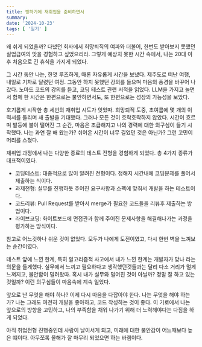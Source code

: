 ```yaml
---
title: 빙하기에 재취업을 준비하면서
summary: 
date: '2024-10-23'
tags: [ '일기' ]
---
```


왜 쉬게 되었을까? 다녔던 회사에서 희망퇴직의 여파와 더불어, 한번도 받아보지 못했던 실업급여의 맛을 경험하고 싶었으리라.
그렇게 예상치 못한 시간 속에서, 나는 20대 이후 처음으로 긴 휴식을 가지게 되었다.

그 시간 동안 나는, 한껏 루즈하게, 때론 자유롭게 시간을 보냈다. 제주도로 떠난 여행, 내일로 기차로 달렸던 여정.
그동안 하지 못했던 강의를 들으며 마음의 풍경을 바꾸어 나갔다. 
노마드 코드의 강의를 듣고, 코딩 테스트 관련 서적을 읽었다.
LLM을 가지고 놀면서 함께 한 시간은 한편으로는 불안하면서도, 또 한편으로는 성장의 가능성을 보았다.

호기롭게 시작한 총 세번의 재취업 시도가 잇었따. 희망퇴직 도중, 초여름에 몇 개의 이력서를 돌리며 새 출발을 기대했다.
그러나 모든 것이 호락호락하지 않았다. 시간이 흐르며 발등에 불이 떨어진 그 순간, 마음은 조급해지고 나의 경력에 대한 의구심이 들기 시작했다.
나는 과연 잘 해 왔는가? 쉬어온 시간이 너무 길었던 것은 아닌가? 그런 고민이 머리를 스쳤다.

재취업 과정에서 나는 다양한 종료의 테스트 전형을 경험하게 되었다. 총 4가지 종류가 대표적이였다.

- 코딩테스트: 대중적으로 많이 알려진 전형이다. 정해지 시간내에 코딩문제를 풀어서 제출하는 식이다.
- 과제전형: 실무를 진행하듯 주어진 요구사항과 스펙에 맞춰서 개발을 하는 테스트이다.
- 코드리뷰: Pull Request를 받아서 merge가 필요한 코드들을 리뷰후 제출하는 방법이다.
- 라이브코딩: 화이트보드에 면접관과 함께 주어진 문제사항을 해결해나가는 과정을 평가하는 방식이다.

참고로 어느것하나 쉬운 것이 없었다. 모두가 나에게 도전이였고, 다시 한번 벽을 느껴보는 순간이였다.

테스트 앞에 느낀 한계, 특히 알고리즘적 사고에서 내가 느낀 한계는 개발자가 맞나 라는 의문을 들게했다.
실무에서 느끼고 필요하다고 생각했던것들과는 달리 다소 거리가 멀게 느껴지고, 불안함이 밀려왔따.
혹시 내가 실무와 멀어진 것이 아닐까? 정말 잘 하고 있는 것일까? 이런 의구심들이 마음속에 계속 일었다.

앞으로 난 무엇을 해야 하나? 이제 다시 마음을 다잡아야 한다.
나는 무엇을 해야 하는가? 나는 그래도 여전히 개발을 좋아하고, 코드 작성하는 것이 좋다.
이 기로에서 나는 앞으로의 방향을 고민하고, 나의 부족함을 채워 나가기 위해 더 노력헤야다는 다짐을 하게 되었다.

아직 취업전형 진행중인데 사람이 날이서게 되고, 미래에 대한 불안감이 어느때보다 높은 떄이다. 
아무쪼록 올해가 잘 마무리 되었으면 하는 바램이다.

